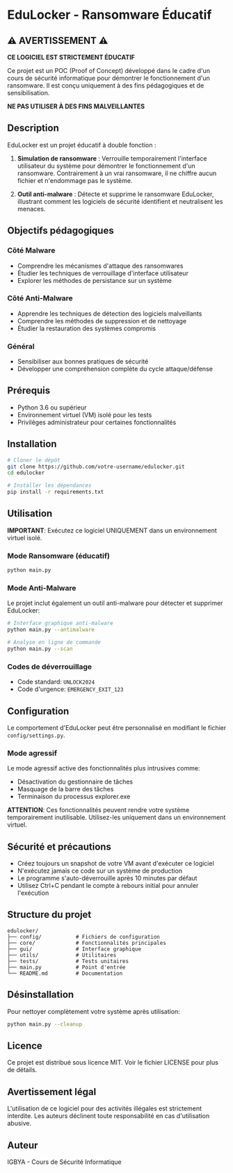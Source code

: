 # EduLocker - Ransomware Éducatif

## ⚠️ AVERTISSEMENT ⚠️

**CE LOGICIEL EST STRICTEMENT ÉDUCATIF**

Ce projet est un POC (Proof of Concept) développé dans le cadre d'un cours de sécurité informatique pour démontrer le fonctionnement d'un ransomware. Il est conçu uniquement à des fins pédagogiques et de sensibilisation.

**NE PAS UTILISER À DES FINS MALVEILLANTES**

## Description

EduLocker est un projet éducatif à double fonction :

1. **Simulation de ransomware** : Verrouille temporairement l'interface utilisateur du système pour démontrer le fonctionnement d'un ransomware. Contrairement à un vrai ransomware, il ne chiffre aucun fichier et n'endommage pas le système.

2. **Outil anti-malware** : Détecte et supprime le ransomware EduLocker, illustrant comment les logiciels de sécurité identifient et neutralisent les menaces.

## Objectifs pédagogiques

### Côté Malware
- Comprendre les mécanismes d'attaque des ransomwares
- Étudier les techniques de verrouillage d'interface utilisateur
- Explorer les méthodes de persistance sur un système

### Côté Anti-Malware
- Apprendre les techniques de détection des logiciels malveillants
- Comprendre les méthodes de suppression et de nettoyage
- Étudier la restauration des systèmes compromis

### Général
- Sensibiliser aux bonnes pratiques de sécurité
- Développer une compréhension complète du cycle attaque/défense

## Prérequis

- Python 3.6 ou supérieur
- Environnement virtuel (VM) isolé pour les tests
- Privilèges administrateur pour certaines fonctionnalités

## Installation

```bash
# Cloner le dépôt
git clone https://github.com/votre-username/edulocker.git
cd edulocker

# Installer les dépendances
pip install -r requirements.txt
```

## Utilisation

**IMPORTANT**: Exécutez ce logiciel UNIQUEMENT dans un environnement virtuel isolé.

### Mode Ransomware (éducatif)

```bash
python main.py
```

### Mode Anti-Malware

Le projet inclut également un outil anti-malware pour détecter et supprimer EduLocker:

```bash
# Interface graphique anti-malware
python main.py --antimalware

# Analyse en ligne de commande
python main.py --scan
```

### Codes de déverrouillage

- Code standard: `UNLOCK2024`
- Code d'urgence: `EMERGENCY_EXIT_123`

## Configuration

Le comportement d'EduLocker peut être personnalisé en modifiant le fichier `config/settings.py`.

### Mode agressif

Le mode agressif active des fonctionnalités plus intrusives comme:
- Désactivation du gestionnaire de tâches
- Masquage de la barre des tâches
- Terminaison du processus explorer.exe

**ATTENTION**: Ces fonctionnalités peuvent rendre votre système temporairement inutilisable. Utilisez-les uniquement dans un environnement virtuel.

## Sécurité et précautions

- Créez toujours un snapshot de votre VM avant d'exécuter ce logiciel
- N'exécutez jamais ce code sur un système de production
- Le programme s'auto-déverrouille après 10 minutes par défaut
- Utilisez Ctrl+C pendant le compte à rebours initial pour annuler l'exécution

## Structure du projet

```
edulocker/
├── config/           # Fichiers de configuration
├── core/             # Fonctionnalités principales
├── gui/              # Interface graphique
├── utils/            # Utilitaires
├── tests/            # Tests unitaires
├── main.py           # Point d'entrée
└── README.md         # Documentation
```

## Désinstallation

Pour nettoyer complètement votre système après utilisation:

```bash
python main.py --cleanup
```

## Licence

Ce projet est distribué sous licence MIT. Voir le fichier LICENSE pour plus de détails.

## Avertissement légal

L'utilisation de ce logiciel pour des activités illégales est strictement interdite. Les auteurs déclinent toute responsabilité en cas d'utilisation abusive.

## Auteur

IGBYA - Cours de Sécurité Informatique
